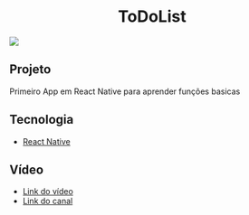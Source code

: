<h1 align="center">ToDoList</h1>
<img src="https://user-images.githubusercontent.com/53982668/120876058-0929f900-c585-11eb-993f-f3a39cfaecc7.png">
 
<h2>Projeto</h2>
<p>Primeiro App em React Native para aprender funções basicas</p>

<h2>Tecnologia</h2>
<ul>
 <li><a href="https://reactnative.dev">React Native</a></li>
</ul>

<h2>Vídeo</h2>
<ul>
 <li><a href="https://www.youtube.com/watch?v=0kL6nhutjQ8&list=PLD85btOM_5RRRt8VrzyBHr0yj1vJtCpTs&index=2">Link do vídeo</a></li>
 <li><a href="https://www.youtube.com/channel/UCHgS0H3T3459H1e9QWK_Ezg">Link do canal</a></li>
</ul>
